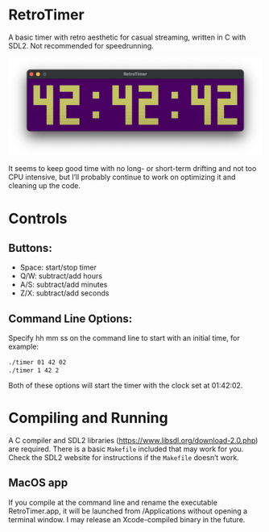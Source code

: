# RetroTimer

A basic timer with retro aesthetic for casual streaming, written in C with SDL2. Not recommended for speedrunning. 

![Screenshot](RetroTimerSS.png)

It seems to keep good time with no long- or short-term drifting and not too CPU intensive, but I’ll probably continue to work on optimizing it and cleaning up the code.

# Controls

Buttons:
-

- Space: start/stop timer
- Q/W: subtract/add hours
- A/S: subtract/add minutes
- Z/X: subtract/add seconds

Command Line Options:
-

Specify hh mm ss on the command line to start with an initial time, for example:

    ./timer 01 42 02
    ./timer 1 42 2

Both of these options will start the timer with the clock set at 01:42:02.

# Compiling and Running

A C compiler and SDL2 libraries (https://www.libsdl.org/download-2.0.php) are required. There is a basic `Makefile` included that may work for you. Check the SDL2 website for instructions if the `Makefile` doesn’t work.

MacOS app
-

If you compile at the command line and rename the executable RetroTimer.app, it will be launched from /Applications without opening a terminal window. I may release an Xcode-compiled binary in the future.
